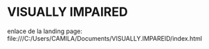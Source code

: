 # VISUALLY IMPAIRED
enlace de la landing page: file:///C:/Users/CAMILA/Documents/VISUALLY.IMPAREID/index.html
